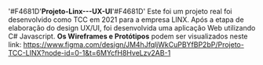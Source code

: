 '#F4681D'**Projeto-Linx---UX-UI**'#F4681D'
Este foi um projeto real foi desenvolvido como TCC em 2021 para a empresa LINX. Após a etapa de elaboração do design UX/UI, foi desenvolvida uma aplicação Web utilizando C# Javascript.
**Os Wireframes e Protótipos** podem ser visualizados neste link: https://www.figma.com/design/JM4hJfqljWkCuPBYfBP2bP/Projeto-TCC-LINX?node-id=0-1&t=6MYcfH8HveLzv2AB-1
